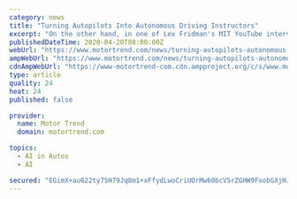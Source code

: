 ```yaml
---
category: news
title: "Turning Autopilots Into Autonomous Driving Instructors"
excerpt: "On the other hand, in one of Lex Fridman's MIT YouTube interviews, there was an interesting response from guest Sebastian Thrun (an expert's expert: victorious in the first DARPA Grand Challenge, founder of GoogleX, Google's self-driving program ... far the greatest meeting of humans and artificial intelligence on earth. See all 3 photos ..."
publishedDateTime: 2020-04-20T08:00:00Z
webUrl: "https://www.motortrend.com/news/turning-autopilots-autonomous-driving-instructors/"
ampWebUrl: "https://www.motortrend.com/news/turning-autopilots-autonomous-driving-instructors/amp/"
cdnAmpWebUrl: "https://www-motortrend-com.cdn.ampproject.org/c/s/www.motortrend.com/news/turning-autopilots-autonomous-driving-instructors/amp/"
type: article
quality: 24
heat: 24
published: false

provider:
  name: Motor Trend
  domain: motortrend.com

topics:
  - AI in Autos
  - AI

secured: "EGimX+au622ty75H79Jq8m1+xFfydLwoCriUOrMw60bcV5rZGHW9FxobGXjHJF8jg2NBpdi6GQZov8QTnlg/FprsERK9BT8sQYbAeCuEkjhmIhk3X4lp787ERmg1c9KIDfVYbuKhq3OldGnggcEeqTvSkVjFc/ztxYNz5v0fDP0fOn9g3EPPRt/Y6TL2PIBMKbLf2iBIdCejE40Q365KWcuyiKZvUkny0XtgGWzLl21BI/giwYWV/SDdF77T0BsG54aAZCKNbvRqMwDveStnPja9xqNuGQ2hMvScTuMkgrrJccRqxHCMb5d84gss3ybOhCvaIjNWdRIKn7kULe0LnIKh3WdRAm+P/vrE6gVF8VvUg9OBy2SoOI7E1Jj+nujyKn4QMignNZH+4EA28OWKUwj/lKTjs3KFrGNWYmcxn/8B5rA1islfK02a7wtTz0ZwLBfbvcWyxoxk8LHCXA8I3iBDv/OgKK5z2koeWlUkui0=;cydFW5ZR4roZLBoJz5x8tA=="
---
```


